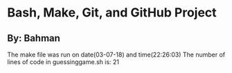 # Bash, Make, Git, and GitHub Project
## By: Bahman

The make file was run on date(03-07-18) and time(22:26:03)
The number of lines of code in guessinggame.sh is: 21
